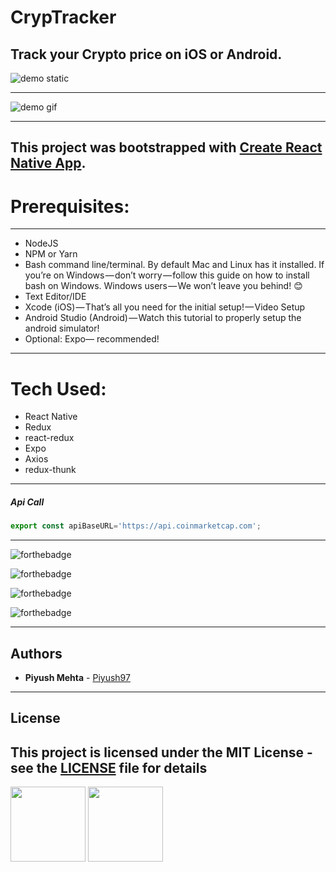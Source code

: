 # CrypTracker
## Track your Crypto price on iOS or Android.

![demo static](https://i.imgur.com/tQqHo2f.png)

_________

![demo gif](https://media.giphy.com/media/l1J9LnCuza1P17wIw/giphy.gif)

____________
This project was bootstrapped with [Create React Native App](https://github.com/react-community/create-react-native-app).
----------
# Prerequisites:
---------
* NodeJS
* NPM or Yarn
* Bash command line/terminal. By default Mac and Linux has it installed. If you’re on Windows — don’t worry — follow this guide on how to install bash on Windows. Windows users — We won’t leave you behind! 😊
* Text Editor/IDE
* Xcode (iOS) — That’s all you need for the initial setup! — Video Setup
* Android Studio (Android) — Watch this tutorial to properly setup the android simulator!
* Optional: Expo— recommended!

---------

# Tech Used:
* React Native
* Redux
* react-redux
* Expo
* Axios
* redux-thunk
-----
##### Api Call

```javascript
export const apiBaseURL='https://api.coinmarketcap.com';
````
---------

![forthebadge](https://forthebadge.com/images/badges/built-with-love.svg)

![forthebadge](https://forthebadge.com/images/badges/60-percent-of-the-time-works-every-time.svg)

![forthebadge](https://forthebadge.com/images/badges/makes-people-smile.svg)

![forthebadge](https://forthebadge.com/images/badges/you-didnt-ask-for-this.svg)

------
## Authors

* **Piyush Mehta** - [Piyush97](https://github.com/piyush97)

--------
## License

This project is licensed under the MIT License - see the [LICENSE](https://github.com/piyush97/CrypTrack/blob/master/LICENSE) file for details
--------



<img src="http://www.youroam.com/wp-content/uploads/2014/02/App-Store-Badge-Coming-Soon1.png" style="width:120px"/>
<img src="https://s3.amazonaws.com/static.clcebooks.com/_CLCeBooks/images/sections/playstore-soon.png" style="width:120px"/>
